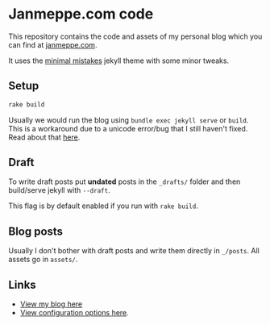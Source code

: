 # Janmeppe.com code 

This repository contains the code and assets of my personal blog which you can find at [janmeppe.com](www.janmeppe.com). 

It uses the [minimal
mistakes](https://mmistakes.github.io/minimal-mistakes/) jekyll theme with some minor tweaks.

## Setup

```ruby
rake build
```

Usually we would run the blog using `bundle exec jekyll serve` or `build`.
This is a workaround due to a unicode error/bug that I still haven't fixed.
Read about that [here](https://www.janmeppe.com/blog/invalid-US-ASCII-character/).

## Draft 

To write draft posts put **undated** posts in the `_drafts/` folder and then
build/serve jekyll with `--draft`.

This flag is by default enabled if you run with `rake build`. 

## Blog posts

Usually I don't bother with draft posts and write them directly in `_/posts`. All assets go in `assets/`. 

## Links

* [View my blog here](https://rainymood.github.io/)
* [View configuration options here](https://mmistakes.github.io/minimal-mistakes/docs/configuration/).

